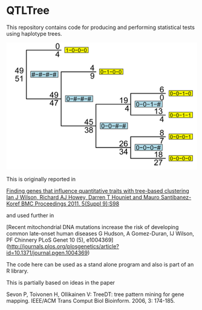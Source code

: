 QTLTree
=======

This repository contains code for producing and performing statistical tests using 
haplotype trees.

![A haplotype tree ](doc/frontpage.jpg)


This is originally reported in 

[Finding genes that influence quantitative traits with tree-based clustering
Ian J Wilson, Richard AJ Howey, Darren T Houniet and Mauro Santibanez-Koref
BMC Proceedings 2011. 5(Suppl 9):S98](https://bmcproc.biomedcentral.com/articles/10.1186/1753-6561-5-S9-S98)

and used further in 

[Recent mitochondrial DNA mutations increase the risk of developing common late-onset human diseases
G Hudson, A Gomez-Duran, IJ Wilson, PF Chinnery
PLoS Genet 10 (5), e1004369]
(http://journals.plos.org/plosgenetics/article?id=10.1371/journal.pgen.1004369)

The code here can be used as a stand alone program and also is part of an R library.  

This is partially based on ideas in the paper

Sevon P, Toivonen H, Ollikainen V: TreeDT: tree pattern mining for gene mapping. IEEE/ACM Trans Comput Biol Bioinform. 2006, 3: 174-185.


